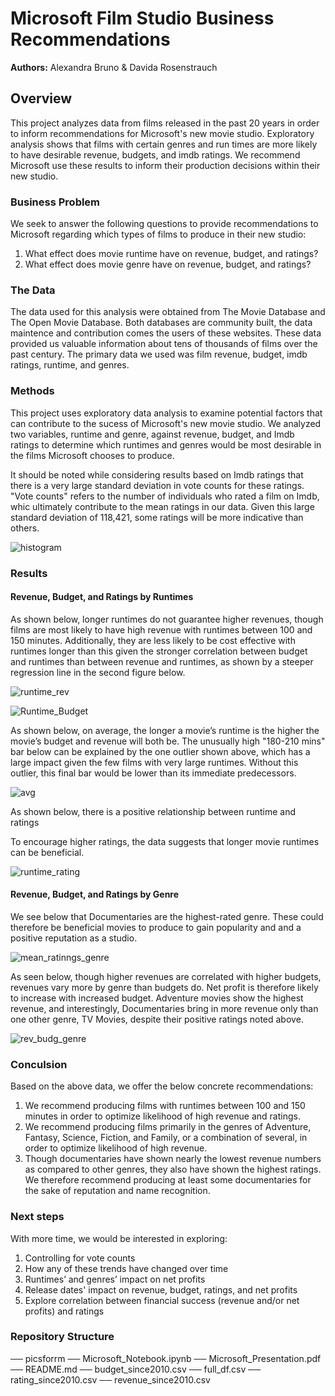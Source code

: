 

# Microsoft Film Studio Business Recommendations

**Authors:** Alexandra Bruno & Davida Rosenstrauch

## Overview

This project analyzes data from films released in the past 20 years in order to inform recommendations for Microsoft's new movie studio. Exploratory analysis shows that films with certain genres and run times are more likely to have desirable revenue, budgets, and imdb ratings.  We recommend Microsoft use these results to inform their production decisions within their new studio.

### Business Problem

We seek to answer the following questions to provide recommendations to Microsoft regarding which types of films  to produce in their new studio:
1. What effect does movie runtime have on revenue, budget, and ratings?
2. What effect does movie genre have on revenue, budget, and ratings?

### The Data

The data used for this analysis were obtained from The Movie Database and The Open Movie Database. Both databases are community built, the data maintence and contribution comes the users of these websites. These data provided us valuable information about tens of thousands of films over the past century. The primary data we used was film revenue, budget, imdb ratings, runtime, and genres.

### Methods

This project uses exploratory data analysis to examine potential factors that can contribute to the sucess of Microsoft's new movie studio. We analyzed two variables, runtime and genre, against revenue, budget, and Imdb ratings to determine which runtimes and genres would be most desirable in the films Microsoft chooses to produce.

It should be noted while considering results based on Imdb ratings that there is a very large standard deviation in vote counts for these ratings. "Vote counts" refers to the number of individuals who rated a film on Imdb, whic ultimately contribute to the mean ratings in our data. Given this large standard deviation of 118,421, some ratings will be more indicative than others.

![histogram](./picsforrm/histogram.png)

### Results 

#### Revenue, Budget, and Ratings by Runtimes 
As shown below, longer runtimes do not guarantee higher revenues, though films are most likely to have high revenue with runtimes between 100 and 150 minutes. Additionally, they are less likely to be cost effective with runtimes longer than this given the stronger correlation between budget and runtimes than between revenue and runtimes, as shown by a steeper regression line in the second figure below.

![runtime_rev](./picsforrm/runtime_rev.png)

![Runtime_Budget](./picsforrm/Runtime_Budget.png)

As shown below, on average, the longer a movie’s runtime is the higher the movie’s budget and revenue will both be. The unusually high "180-210 mins" bar below can be explained by the one outlier shown above, which has a large impact given the few films with very large runtimes. Without this outlier, this final bar would be lower than its immediate predecessors. 

![avg](./picsforrm/avg.png)

As shown below, there is a positive relationship between runtime and ratings 

To encourage higher ratings, the data suggests that longer movie runtimes can be beneficial.

![runtime_rating](./picsforrm/runtime_rating.png)

#### Revenue, Budget, and Ratings by Genre

We see below that Documentaries are the highest-rated genre. These could therefore be beneficial movies to produce to gain popularity and and a positive reputation as a studio.

![mean_ratinngs_genre](https://github.com/al-codes-now/project/blob/master/picsforrm/mean_ratinngs_genre.png)

As seen below, though higher revenues are correlated with higher budgets, revenues vary more by genre than budgets do. Net profit is therefore likely to increase with increased budget. Adventure movies show the highest revenue, and interestingly, Documentaries bring in more revenue only than one other genre, TV Movies, despite their positive ratings noted above.

![rev_budg_genre](./picsforrm/rev_budg_genre.png)



### Conculsion 

Based on the above data, we offer the below concrete recommendations:

1. We recommend producing films with runtimes between 100 and 150 minutes in order to optimize likelihood of high revenue and ratings.
2. We recommend producing films primarily in the genres of Adventure, Fantasy, Science, Fiction, and Family, or a combination of several, in order to optimize likelihood of high revenue.
3. Though documentaries have shown nearly the lowest revenue numbers as compared to other genres, they also have shown the highest ratings. We therefore recommend producing at least some documentaries for the sake of reputation and name recognition.


### Next steps 

With more time, we would be interested in exploring:
1. Controlling for vote counts
2. How any of these trends have changed over time
3. Runtimes’ and genres’ impact on net profits
4. Release dates' impact on revenue, budget, ratings, and net profits
5. Explore correlation between financial success (revenue and/or net profits) and ratings

### Repository Structure

── picsforrm
── Microsoft_Notebook.ipynb
── Microsoft_Presentation.pdf
── README.md
── budget_since2010.csv
── full_df.csv
── rating_since2010.csv
── revenue_since2010.csv

